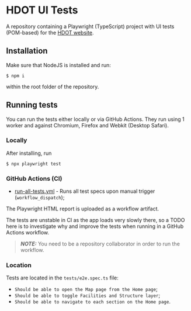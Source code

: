 # HDOT UI Tests

A repository containing a Playwright (TypeScript) project with UI tests (POM-based) for the [HDOT website](https://climate-resilience.hidot.hawaii.gov/).

## Installation

Make sure that NodeJS is installed and run:

    $ npm i

within the root folder of the repository.

## Running tests

You can run the tests either locally or via GitHub Actions. They run using 1 worker and against Chromium, Firefox and Webkit (Desktop Safari).

### Locally

After installing, run

    $ npx playwright test

### GitHub Actions (CI)

-   [run-all-tests.yml](https://github.com/nbaldzhiev/playwright-ts-orange-hrm/blob/main/.github/workflows/run-all-test-specs.yml) - Runs all test specs upon manual trigger (`workflow_dispatch`);

The Playwright HTML report is uploaded as a workflow artifact.

The tests are unstable in CI as the app loads very slowly there, so a TODO here is to investigate why and improve the tests when running in a GitHub Actions workflow.

> **_NOTE:_** You need to be a repository collaborator in order to run the workflow.

### Location

Tests are located in the `tests/e2e.spec.ts` file:

-   `Should be able to open the Map page from the Home page`;
-   `Should be able to toggle Facilities and Structure layer`;
-   `Should be able to navigate to each section on the Home page`.
